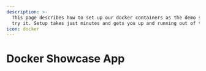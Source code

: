 ```yaml
---
description: >-
  This page describes how to set up our docker containers as the demo so you can
  try it. Setup takes just minutes and gets you up and running out of the box.
icon: docker
---
```


# Docker Showcase App

